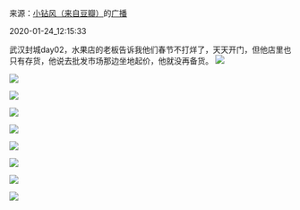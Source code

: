 来源：[小钻风（来自豆瓣）](https://www.douban.com/people/58982367/)的[广播](https://www.douban.com/people/58982367/)


2020-01-24_12:15:33


武汉封城day02，水果店的老板告诉我他们春节不打烊了，天天开门，但他店里也只有存货，他说去批发市场那边坐地起价，他就没再备货。
![](./pic/2020-01-24_12:15:33-小钻风的广播1.jpg)  

![](./pic/2020-01-24_12:15:33-小钻风的广播2.jpg)  

![](./pic/2020-01-24_12:15:33-小钻风的广播3.jpg)  

![](./pic/2020-01-24_12:15:33-小钻风的广播4.jpg)  

![](./pic/2020-01-24_12:15:33-小钻风的广播5.jpg)  

![](./pic/2020-01-24_12:15:33-小钻风的广播6.jpg)  

![](./pic/2020-01-24_12:15:33-小钻风的广播7.jpg)  

![](./pic/2020-01-24_12:15:33-小钻风的广播8.jpg)  

![](./pic/2020-01-24_12:15:33-小钻风的广播9.jpg)  

